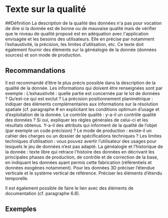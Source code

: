 
<!-- Begin @data_li_statement.md -->

# Texte sur la qualité
##Définition
La description de la qualité des données n'a pas pour vocation de dire si la donnée est de bonne ou de mauvaise qualité mais de vérifier que le niveau de qualité proposé est en adéquation avec l'application envisagée et les besoins des utilisateurs.
Elle en précise par notamment l’exhaustivité, la précision, les limites d’utilisation, etc.
Ce texte doit également fournir des éléments sur la généalogie de la donnée (données sources) et son mode de production.
## Recommandations
Il est recommandé d’être le plus précis possible dans la description de la qualité de la donnée. Les informations qui doivent être renseignées sont par exemple :
L’exhaustivité : quelle partie est concernée par le lot de données ? Qu’est-ce qui est exclut ?
La précision positionnement planimétrique : indiquer des éléments complémentaires aux informations sur la résolution spatiale (cf. paragraphe # en explicitant les conditions optimum d’usage et d’exploitation de la donnée.
Le contrôle qualité : y-a-il un contrôle qualité des données ? Si oui, expliquer les règles générales de celui-ci et les résultats obtenus. Y-a-il des attributs qui informent de la qualité de l’objet (par exemple un code précision) ?
Le mode de production : existe-il un cahier des charges ou un dossier de spécifications techniques ?
Les limites techniques d’utilisation : vous pouvez avertir l’utilisateur des usages pour lesquels le jeu de données n’est pas adapté.
La généalogie et l’historique de la donnée : texte libre qui retrace l'histoire des données en décrivant les principales phases de production, de contrôle et de correction de la base, en indiquant les données ayant permis cette fabrication (référentiels et données exogènes notamment). 
Pour les données 3D préciser l’étendue verticale et le système vertical de référence.
Préciser les éléments d’étendu temporelle.

Il est également possible de faire le lien avec des éléments de documentation (cf. paragraphe 6.8).
## Exemples

<!-- End @data_li_statement.md -->


